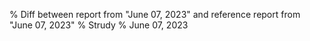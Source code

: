 % Diff between report from "June 07, 2023" and reference report from "June 07, 2023"
% Strudy
% June 07, 2023


